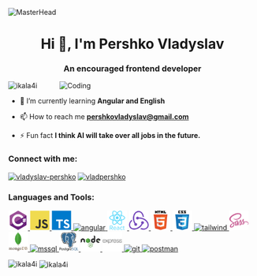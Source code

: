 ![MasterHead](https://user-images.githubusercontent.com/74038190/241765440-80728820-e06b-4f96-9c9e-9df46f0cc0a5.gif)
<h1 align="center">Hi 👋, I'm Pershko Vladyslav</h1>
<h3 align="center">An encouraged frontend developer</h3>
<img align="right" alt="Coding" width="400" src="https://media1.giphy.com/media/qgQUggAC3Pfv687qPC/giphy.gif">

<p align="left"> <img src="https://komarev.com/ghpvc/?username=ikala4i&label=Profile%20views&color=0e75b6&style=flat" alt="ikala4i" /> </p>

- 🌱 I’m currently learning **Angular and English**

- 📫 How to reach me **pershkovladyslav@gmail.com**

- ⚡ Fun fact **I think AI will take over all jobs in the future.**

<h3 align="left">Connect with me:</h3>
<p align="left">
<a href="https://linkedin.com/in/vladyslav-pershko" target="blank"><img align="center" src="https://raw.githubusercontent.com/rahuldkjain/github-profile-readme-generator/master/src/images/icons/Social/linked-in-alt.svg" alt="vladyslav-pershko" height="30" width="40" /></a>
<a href="https://instagram.com/vladpershko" target="blank"><img align="center" src="https://raw.githubusercontent.com/rahuldkjain/github-profile-readme-generator/master/src/images/icons/Social/instagram.svg" alt="vladpershko" height="30" width="40" /></a>
</p>

<h3 align="left">Languages and Tools:</h3>
<p align="left">
  <a href="https://www.w3schools.com/cs/" target="_blank" rel="noreferrer"> <img
        src="https://raw.githubusercontent.com/devicons/devicon/master/icons/csharp/csharp-original.svg" alt="csharp"
        width="40" height="40"/> </a>
  <a href="https://developer.mozilla.org/en-US/docs/Web/JavaScript"
                                        target="_blank" rel="noreferrer"> <img
        src="https://raw.githubusercontent.com/devicons/devicon/master/icons/javascript/javascript-original.svg"
        alt="javascript" width="40" height="40"/> </a>
  <a href="https://www.typescriptlang.org/" target="_blank" rel="noreferrer"> <img
          src="https://raw.githubusercontent.com/devicons/devicon/master/icons/typescript/typescript-original.svg"
          alt="typescript" width="40" height="40"/> </a>
  <a href="https://angular.io" target="_blank" rel="noreferrer"> <img src="https://angular.io/assets/images/logos/angular/angular.svg" alt="angular" width="40" height="40"/> </a> 
  <a href="https://reactjs.org/" target="_blank" rel="noreferrer"> <img
          src="https://raw.githubusercontent.com/devicons/devicon/master/icons/react/react-original-wordmark.svg"
          alt="react" width="40" height="40"/> </a>
  <a href="https://redux.js.org" target="_blank" rel="noreferrer"> <img
          src="https://raw.githubusercontent.com/devicons/devicon/master/icons/redux/redux-original.svg" alt="redux"
          width="40" height="40"/> </a>
  <a
          href="https://www.w3.org/html/" target="_blank" rel="noreferrer"> <img
          src="https://raw.githubusercontent.com/devicons/devicon/master/icons/html5/html5-original-wordmark.svg"
          alt="html5" width="40" height="40"/> </a>
  <a href="https://www.w3schools.com/css/" target="_blank" rel="noreferrer"> <img
        src="https://raw.githubusercontent.com/devicons/devicon/master/icons/css3/css3-original-wordmark.svg" alt="css3"
        width="40" height="40"/> </a>
  <a href="https://tailwindcss.com/" target="_blank" rel="noreferrer"> <img
          src="https://www.vectorlogo.zone/logos/tailwindcss/tailwindcss-icon.svg" alt="tailwind" width="40" height="40"/>
  </a>
  <a href="https://sass-lang.com" target="_blank" rel="noreferrer"> <img
          src="https://raw.githubusercontent.com/devicons/devicon/master/icons/sass/sass-original.svg" alt="sass"
          width="40" height="40"/> </a>
  <a href="https://www.mongodb.com/" target="_blank"
     rel="noreferrer"> <img
          src="https://raw.githubusercontent.com/devicons/devicon/master/icons/mongodb/mongodb-original-wordmark.svg"
          alt="mongodb" width="40" height="40"/> </a>
  <a href="https://www.microsoft.com/en-us/sql-server" target="_blank" rel="noreferrer"> <img src="https://www.svgrepo.com/show/303229/microsoft-sql-server-logo.svg" alt="mssql" width="40" height="40"/> </a>
  <a href="https://www.postgresql.org" target="_blank"
     rel="noreferrer"> <img
          src="https://raw.githubusercontent.com/devicons/devicon/master/icons/postgresql/postgresql-original-wordmark.svg"
          alt="postgresql" width="40" height="40"/> </a>
  <a href="https://nodejs.org" target="_blank" rel="noreferrer"> <img
          src="https://raw.githubusercontent.com/devicons/devicon/master/icons/nodejs/nodejs-original-wordmark.svg"
          alt="nodejs" width="40" height="40"/> </a>
  <a href="https://expressjs.com" target="_blank" rel="noreferrer"> <img
          src="https://raw.githubusercontent.com/devicons/devicon/master/icons/express/express-original-wordmark.svg"
          alt="express" width="40" height="40"/> </a>
  <a href="https://git-scm.com/" target="_blank" rel="noreferrer">
    <img src="https://www.vectorlogo.zone/logos/git-scm/git-scm-icon.svg" alt="git" width="40" height="40"/> </a>
  <a href="https://postman.com" target="_blank" rel="noreferrer">
    <img src="https://www.vectorlogo.zone/logos/getpostman/getpostman-icon.svg" alt="postman" width="40" height="40"/>
  </a>
  </p>

<p><img align="left" src="https://github-readme-stats.vercel.app/api/top-langs?username=ikala4i&show_icons=true&locale=en&layout=compact" alt="ikala4i" /></p>

<p>&nbsp;<img align="center" src="https://github-readme-stats.vercel.app/api?username=ikala4i&show_icons=true&locale=en" alt="ikala4i" /></p>
